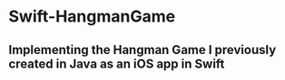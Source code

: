 # Swift-HangmanGame

## Implementing the Hangman Game I previously created in Java as an iOS app in Swift
